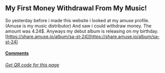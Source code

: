 ## My First Money Withdrawal From My Music!
So yesterday before i made this website i looked at my amuse profile. (Amuse is my music distributor) And saw i could withdraw money. 
The amount was 4.24$. Anyways my debut album is releasing on my birthday. [https://share.amuse.io/album/sa-st-24](https://share.amuse.io/album/sa-st-24)
#### [Comments](https://github.com/sastofficial/sastofficial.github.io/discussions/31)
###### [Get QR code for this page](https://sastofficial.github.io/assets/img/qr/1amuse.png)
